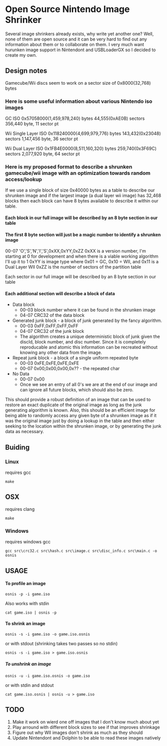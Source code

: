 # Open Source Nintendo Image Shrinker

Several image shrinkers already exists, why write yet another one?  Well, none of them are open source and it can be very hard to find out any information about them or to collaborate on them.  I very much want hurunken image support in Nintendont and USBLoaderGX so I decided to create my own.

## Design notes

Gamecube/Wii discs seem to work on a sector size of 0x8000(32,768) bytes

### Here is some useful information about various Nintendo iso images

GC ISO 0x57058000(1,459,978,240) bytes
44,555(0xAE0B) sectors
356,440 byte, 11 sector pt

Wii Single Layer ISO 0x118240000(4,699,979,776) bytes
143,432(0x23048) sectors
1,147,456 byte, 36 sector pt

Wii Dual Layer ISO 0x1FB4E0000(8,511,160,320) bytes
259,740(0x3F69C) sectors
2,077,920 byte, 64 sector pt

### Here is my proposed format to describe a shrunken gamecube/wii image with an optimization towards random access/lookup
If we use a single block of size 0x40000 bytes as a table to describe our shrunken image and if the largest image (a dual layer wii image) has 32,468 blocks then each block can have 8 bytes available to describe it within our table.

#### Each block in our full image will be described by an 8 byte section in our table

#### The first 8 byte section will just be a magic number to identify a shrunken image
00-07 'O','S','N','I','S',0xXX,0xYY,0xZZ
0xXX is a version number, I'm starting at 0 for development and when there is a viable working algorithm I'll up it to 1
0xYY is image type where 0x01 = GC, 0x10 = WII, and 0x11 is a Dual Layer WII
0xZZ is the number of sectors of the partition table

Each sector in our full image will be described by an 8 byte section in our table

#### Each additional section will describe a block of data
* Data block
  * 00-03 block number where it can be found in the shrunken image
  * 04-07 CRC32 of the data block
* Generated junk block - a block of junk generated by the fancy algorithm.
  * 00-03 0xFF,0xFF,0xFF,0xFF
  * 04-07 CRC32 of the junk block
  * The algorithm creates a unique deterministic block of junk given the discId, block number, and disc number.  Since it is completely reproducable and atomic this information can be recreated without knowing any other data from the image.
* Repeat junk block - a block of a single uniform repeated byte
  * 00-03 0xFE,0xFE,0xFE,0xFE
  * 00-07 0x00,0x00,0x00,0x?? - the repeated char
* No Data
  * 00-07 0x00
  * Once we see an entry of all 0's we are at the end of our image and can ignore all future blocks, which should also be zero.

This should provide a robust definition of an image that can be used to restore an exact duplicate of the original image as long as the junk generating algorithm is known.  Also, this should be an efficient image for being able to randomly access any given byte of a shrunken image as if it was the original image just by doing a lookup in the table and then either seeking to the location within the shrunken image, or by generating the junk data as necessary.

## Buiding
### Linux
requires gcc

```
make
```
## OSX
requires clang
```
make
```
### Windows
requires windows gcc
```
gcc src\crc32.c src\hash.c src\image.c src\disc_info.c src\main.c -o osnis
```
## USAGE

#### To profile an image
```
osnis -p -i game.iso
```
Also works with stdin
```
cat game.iso | osnis -p
```

#### To shrink an image
```
osnis -s -i game.iso -o game.iso.osnis
```
or with stdout (shrinking takes two passes so no stdin)
```
osnis -s -i game.iso > game.iso.osnis
```

##### To unshrink an image
```
osnis -u -i game.iso.osnis -o game.iso
```
or with stdin and stdout
```
cat game.iso.osnis | osnis -u > game.iso
```

## TODO
1. Make it work on wierd one off images that I don't know much about yet
2. Play arround with different block sizes to see if that improves shrinkage
3. Figure out why WII images don't shrink as much as they should
4. Update Nintendont and Dolphin to be able to read these images natively